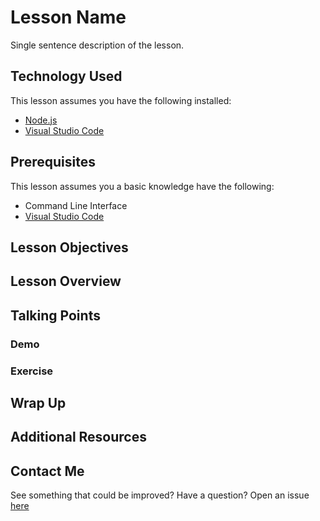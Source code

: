 # Lesson Name

Single sentence description of the lesson.

## Technology Used

This lesson assumes you have the following installed:

- [Node.js](https://nodejs.org/en/)
- [Visual Studio Code](https://code.visualstudio.com/)

## Prerequisites

This lesson assumes you a basic knowledge have the following:

- Command Line Interface
- [Visual Studio Code](https://code.visualstudio.com/)

## Lesson Objectives

## Lesson Overview

## Talking Points

### Demo

### Exercise

## Wrap Up

## Additional Resources

## Contact Me

See something that could be improved? Have a question? Open an issue [here](https://github.com/ejparnell/naps-and-syntax/issues/new)
